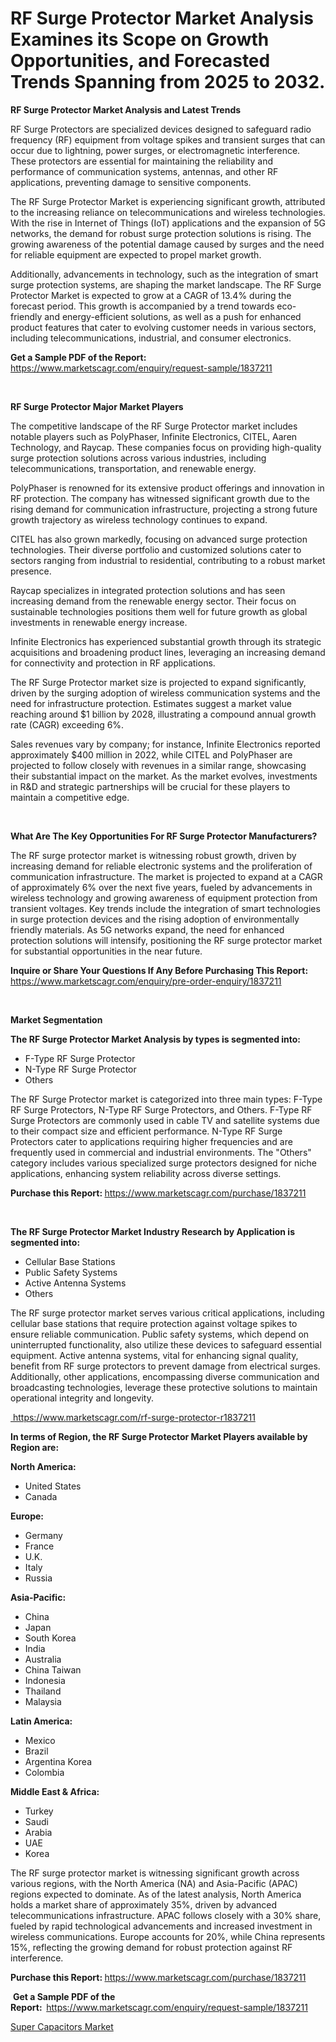 <p><h1>RF Surge Protector Market Analysis Examines its Scope on Growth Opportunities, and Forecasted Trends Spanning from 2025 to 2032.</h1></p><p><strong>RF Surge Protector Market Analysis and Latest Trends</strong></p>
<p><p>RF Surge Protectors are specialized devices designed to safeguard radio frequency (RF) equipment from voltage spikes and transient surges that can occur due to lightning, power surges, or electromagnetic interference. These protectors are essential for maintaining the reliability and performance of communication systems, antennas, and other RF applications, preventing damage to sensitive components.</p><p>The RF Surge Protector Market is experiencing significant growth, attributed to the increasing reliance on telecommunications and wireless technologies. With the rise in Internet of Things (IoT) applications and the expansion of 5G networks, the demand for robust surge protection solutions is rising. The growing awareness of the potential damage caused by surges and the need for reliable equipment are expected to propel market growth. </p><p>Additionally, advancements in technology, such as the integration of smart surge protection systems, are shaping the market landscape. The RF Surge Protector Market is expected to grow at a CAGR of 13.4% during the forecast period. This growth is accompanied by a trend towards eco-friendly and energy-efficient solutions, as well as a push for enhanced product features that cater to evolving customer needs in various sectors, including telecommunications, industrial, and consumer electronics.</p></p>
<p><strong>Get a Sample PDF of the Report:&nbsp;</strong> <a href="https://www.marketscagr.com/enquiry/request-sample/1837211?utm_campaign=1848&utm_medium=2&utm_source=Github&utm_content=ia&utm_term=11022025&utm_id=rf-surge-protector">https://www.marketscagr.com/enquiry/request-sample/1837211</a></p>
<p>&nbsp;</p>
<p><strong>RF Surge Protector Major Market Players</strong></p>
<p><p>The competitive landscape of the RF Surge Protector market includes notable players such as PolyPhaser, Infinite Electronics, CITEL, Aaren Technology, and Raycap. These companies focus on providing high-quality surge protection solutions across various industries, including telecommunications, transportation, and renewable energy.</p><p>PolyPhaser is renowned for its extensive product offerings and innovation in RF protection. The company has witnessed significant growth due to the rising demand for communication infrastructure, projecting a strong future growth trajectory as wireless technology continues to expand. </p><p>CITEL has also grown markedly, focusing on advanced surge protection technologies. Their diverse portfolio and customized solutions cater to sectors ranging from industrial to residential, contributing to a robust market presence. </p><p>Raycap specializes in integrated protection solutions and has seen increasing demand from the renewable energy sector. Their focus on sustainable technologies positions them well for future growth as global investments in renewable energy increase.</p><p>Infinite Electronics has experienced substantial growth through its strategic acquisitions and broadening product lines, leveraging an increasing demand for connectivity and protection in RF applications.</p><p>The RF Surge Protector market size is projected to expand significantly, driven by the surging adoption of wireless communication systems and the need for infrastructure protection. Estimates suggest a market value reaching around $1 billion by 2028, illustrating a compound annual growth rate (CAGR) exceeding 6%.</p><p>Sales revenues vary by company; for instance, Infinite Electronics reported approximately $400 million in 2022, while CITEL and PolyPhaser are projected to follow closely with revenues in a similar range, showcasing their substantial impact on the market. As the market evolves, investments in R&D and strategic partnerships will be crucial for these players to maintain a competitive edge.</p></p>
<p>&nbsp;</p>
<p><strong>What Are The Key Opportunities For RF Surge Protector Manufacturers?</strong></p>
<p><p>The RF surge protector market is witnessing robust growth, driven by increasing demand for reliable electronic systems and the proliferation of communication infrastructure. The market is projected to expand at a CAGR of approximately 6% over the next five years, fueled by advancements in wireless technology and growing awareness of equipment protection from transient voltages. Key trends include the integration of smart technologies in surge protection devices and the rising adoption of environmentally friendly materials. As 5G networks expand, the need for enhanced protection solutions will intensify, positioning the RF surge protector market for substantial opportunities in the near future.</p></p>
<p><strong>Inquire or Share Your Questions If Any Before Purchasing This Report:</strong> <a href="https://www.marketscagr.com/enquiry/pre-order-enquiry/1837211?utm_campaign=1848&utm_medium=2&utm_source=Github&utm_content=ia&utm_term=11022025&utm_id=rf-surge-protector">https://www.marketscagr.com/enquiry/pre-order-enquiry/1837211</a></p>
<p>&nbsp;</p>
<p><strong>Market Segmentation</strong></p>
<p><strong>The RF Surge Protector Market Analysis by types is segmented into:</strong></p>
<p><ul><li>F-Type RF Surge Protector</li><li>N-Type RF Surge Protector</li><li>Others</li></ul></p>
<p><p>The RF Surge Protector market is categorized into three main types: F-Type RF Surge Protectors, N-Type RF Surge Protectors, and Others. F-Type RF Surge Protectors are commonly used in cable TV and satellite systems due to their compact size and efficient performance. N-Type RF Surge Protectors cater to applications requiring higher frequencies and are frequently used in commercial and industrial environments. The "Others" category includes various specialized surge protectors designed for niche applications, enhancing system reliability across diverse settings.</p></p>
<p><strong>Purchase this Report:&nbsp;</strong><a href="https://www.marketscagr.com/purchase/1837211?utm_campaign=1848&utm_medium=2&utm_source=Github&utm_content=ia&utm_term=11022025&utm_id=rf-surge-protector">https://www.marketscagr.com/purchase/1837211</a></p>
<p>&nbsp;</p>
<p><strong>The RF Surge Protector Market Industry Research by Application is segmented into:</strong></p>
<p><ul><li>Cellular Base Stations</li><li>Public Safety Systems</li><li>Active Antenna Systems</li><li>Others</li></ul></p>
<p><p>The RF surge protector market serves various critical applications, including cellular base stations that require protection against voltage spikes to ensure reliable communication. Public safety systems, which depend on uninterrupted functionality, also utilize these devices to safeguard essential equipment. Active antenna systems, vital for enhancing signal quality, benefit from RF surge protectors to prevent damage from electrical surges. Additionally, other applications, encompassing diverse communication and broadcasting technologies, leverage these protective solutions to maintain operational integrity and longevity.</p></p>
<p><a href="https://www.marketscagr.com/rf-surge-protector-r1837211?utm_campaign=1848&utm_medium=2&utm_source=Github&utm_content=ia&utm_term=11022025&utm_id=rf-surge-protector">&nbsp;https://www.marketscagr.com/rf-surge-protector-r1837211</a></p>
<p><strong>In terms of Region, the RF Surge Protector Market Players available by Region are:</strong></p>
<p>
    <p> <strong> North America: </strong>
        <ul>
            <li>United States</li>
            <li>Canada</li>
        </ul>
        </p> 
    <p> <strong> Europe: </strong>
        <ul>
            <li>Germany</li>
            <li>France</li>
            <li>U.K.</li>
            <li>Italy</li>
            <li>Russia</li>
        </ul>
        </p> 
    <p> <strong> Asia-Pacific: </strong>
        <ul>
            <li>China</li>
            <li>Japan</li>
            <li>South Korea</li>
            <li>India</li>
            <li>Australia</li>
            <li>China Taiwan</li>
            <li>Indonesia</li>
            <li>Thailand</li>
            <li>Malaysia</li>
        </ul>
        </p> 
    <p> <strong> Latin America: </strong>
        <ul>
            <li>Mexico</li>
            <li>Brazil</li>
            <li>Argentina Korea</li>
            <li>Colombia</li>
        </ul>
        </p> 
    <p> <strong> Middle East & Africa: </strong>
        <ul>
            <li>Turkey</li>
            <li>Saudi</li>
            <li>Arabia</li>
            <li>UAE</li>
            <li>Korea</li>
        </ul>
    </p>
    </p>
<p><p>The RF surge protector market is witnessing significant growth across various regions, with the North America (NA) and Asia-Pacific (APAC) regions expected to dominate. As of the latest analysis, North America holds a market share of approximately 35%, driven by advanced telecommunications infrastructure. APAC follows closely with a 30% share, fueled by rapid technological advancements and increased investment in wireless communications. Europe accounts for 20%, while China represents 15%, reflecting the growing demand for robust protection against RF interference.</p></p>
<p><strong>Purchase this Report: </strong><a href="https://www.marketscagr.com/purchase/1837211?utm_campaign=1848&utm_medium=2&utm_source=Github&utm_content=ia&utm_term=11022025&utm_id=rf-surge-protector">https://www.marketscagr.com/purchase/1837211</a></p>
<p>&nbsp;<strong>Get a Sample PDF of the Report:&nbsp;&nbsp;</strong><a href="https://www.marketscagr.com/enquiry/request-sample/1837211?utm_campaign=1848&utm_medium=2&utm_source=Github&utm_content=ia&utm_term=11022025&utm_id=rf-surge-protector">https://www.marketscagr.com/enquiry/request-sample/1837211</a></p>
<p><strong></strong></p>
<p><p><a href="https://github.com/marloy8/Market-Research-Report-List-7/blob/main/super-capacitors-market.md?utm_campaign=1848&utm_medium=2&utm_source=Github&utm_content=ia&utm_term=11022025&utm_id=rf-surge-protector">Super Capacitors Market</a></p></p>